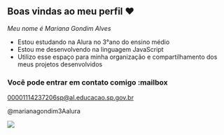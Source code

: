 ## Boas vindas ao meu perfil ❤️

*Meu nome é Mariana Gondim Alves*
- Estou estudando na Alura no 3°ano do ensino médio
- Estou me desenvolvendo na linguagem JavaScript
- Utilizo esse espaço para minha organização e compartilhamento dos meus projetos desenvolvidos


### Você pode entrar em contato comigo :mailbox

00001114237206sp@al.educacao.sp.gov.br

@marianagondim3Aalura






![](https://media1.tenor.com/m/7meeM167hn8AAAAC/billie-eilish-billie-nose-scruntch.gif)
